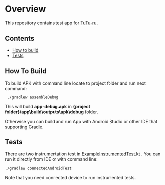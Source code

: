 # Overview

This repository contains test app for [TuTu-ru](https://github.com/tutu-ru-mobile/internship_test).

## Contents

* [How to build](#How-To-Build)
* [Tests](#Tests)

## How To Build

To build APK with command line locate to project folder and run next command:

```shell
 ./gradlew assembleDebug
```

This will build **app-debug.apk** in **{project folder}\app\build\outputs\apk\debug** folder.

Otherwise you can build and run App with Android Studio or other IDE that supporting Gradle.

## Tests

There are two instrumentation test
in [ExampleInstrumentedTest.kt](app/src/androidTest/java/com/lolblach333/tutu/ExampleInstrumentedTest.kt)
. You can run it directly from IDE or with command line:

```shell
./gradlew connectedAndroidTest
```

Note that you need connected device to run instrumented tests.
